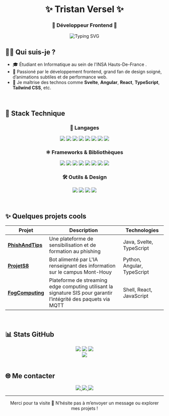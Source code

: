 <h1 align="center">✨ Tristan Versel ✨</h1>
<h3 align="center">🎨  Développeur Frontend  🎨</h3>

<p align="center">
  <img src="https://readme-typing-svg.demolab.com?font=Fira+Code&size=22&pause=1000&center=true&vCenter=true&width=435&lines=Frontend+Developer;UI%2FUX+Lover;Pixel-Perfect+Craftsman;Always+learning+something+new!" alt="Typing SVG" />
</p>


## 🙋‍♂️ Qui suis-je ?
* 🎓 Étudiant en Informatique au sein de l'INSA Hauts-De-France .
* 🎨 Passioné par le développement frontend, grand fan de design soigné, d’animations subtiles et de performance web.
* 🚀 Je maîtrise des technos comme **Svelte**, **Angular**, **React**, **TypeScript**, **Tailwind CSS**, etc.

<br> 

## 🧰 Stack Technique
<h3 align="center">📝 Langages</h3>
<p align="center">
  <img src="https://img.shields.io/badge/typescript-%23007ACC.svg?style=for-the-badge&logo=typescript&logoColor=white" />
  <img src="https://img.shields.io/badge/javascript-%23F7DF1E.svg?style=for-the-badge&logo=javascript&logoColor=black" />
  <img src="https://img.shields.io/badge/html5-%23E34F26.svg?style=for-the-badge&logo=html5&logoColor=white" />
  <img src="https://img.shields.io/badge/css3-%231572B6.svg?style=for-the-badge&logo=css3&logoColor=white" />
  <img src="https://img.shields.io/badge/java-%23ED8B00.svg?style=for-the-badge&logo=java&logoColor=white" />
  <img src="https://img.shields.io/badge/python-%233776AB.svg?style=for-the-badge&logo=python&logoColor=white" />
  <img src="https://img.shields.io/badge/c-%2300599C.svg?style=for-the-badge&logo=c&logoColor=white" />
  <img src="https://img.shields.io/badge/mysql-%2300f.svg?style=for-the-badge&logo=mysql&logoColor=white" />
</p>

<h3 align="center">⚛️ Frameworks & Bibliothèques</h3>
<p align="center">
  <img src="https://img.shields.io/badge/react-%2320232a.svg?style=for-the-badge&logo=react&logoColor=%2361DAFB" />
  <img src="https://img.shields.io/badge/svelte-%23FF3E00.svg?style=for-the-badge&logo=svelte&logoColor=white" />
  <img src="https://img.shields.io/badge/angular-%23DD0031.svg?style=for-the-badge&logo=angular&logoColor=white" />
  <img src="https://img.shields.io/badge/tailwindcss-%2338B2AC.svg?style=for-the-badge&logo=tailwind-css&logoColor=white" />
  <img src="https://img.shields.io/badge/framer%20motion-%23000000.svg?style=for-the-badge&logo=framer&logoColor=white" />
  <img src="https://img.shields.io/badge/bootstrap-%23563D7C.svg?style=for-the-badge&logo=bootstrap&logoColor=white" />
  <img src="https://img.shields.io/badge/flutter-%2302569B.svg?style=for-the-badge&logo=flutter&logoColor=white" />
  <img src="https://img.shields.io/badge/react_native-%2300D8FF.svg?style=for-the-badge&logo=react&logoColor=white" />
</p>

<h3 align="center">🛠️ Outils & Design</h3>
<p align="center">
  <img src="https://img.shields.io/badge/figma-%23F24E1E.svg?style=for-the-badge&logo=figma&logoColor=white" />
  <img src="https://img.shields.io/badge/docker-%230db7ed.svg?style=for-the-badge&logo=docker&logoColor=white" />
  <img src="https://img.shields.io/badge/git-%23F05033.svg?style=for-the-badge&logo=git&logoColor=white" />
  <img src="https://img.shields.io/badge/github-%23121011.svg?style=for-the-badge&logo=github&logoColor=white" />
</p>





<br/>  

## ✨ Quelques projets cools
| Projet | Description | Technologies |
|--------|-------------|--------------|
| **<a href="https://github.com/maximezim/PhishAndTips">PhishAndTips</a>** | Une plateforme de sensibilisation et de formation au phishing | Java, Svelte, TypeScript |
| **<a href="https://github.com/f7ed0/ProjetS8">ProjetS8</a>** | Bot alimenté par L'IA renseignant des information sur le campus Mont-Houy | Python, Angular, TypeScript |
| **<a href="https://github.com/f7ed0/fog_computing">FogComputing</a>** | Plateforme de streaming edge computing utilisant la signature SIS pour garantir l’intégrité des paquets via MQTT | Shell, React, JavaScript |

<br> 

## 📊 Stats GitHub
<div align="center">

<img src="https://github-readme-stats.vercel.app/api?username=tristanversel&theme=dark&hide_border=false&include_all_commits=true&count_private=true" />
<img src="https://nirzak-streak-stats.vercel.app/?user=tristanversel&theme=dark&hide_border=false" />
<img src="https://github-contributor-stats.vercel.app/api?username=tristanversel&limit=5&theme=dark&combine_all_yearly_contributions=true" />
<br>
<img src="https://github-readme-stats.vercel.app/api/top-langs/?username=tristanversel&theme=dark&hide_border=false&include_all_commits=true&count_private=true&layout=compact" />

</div>


<br>

## 🌐 Me contacter

<div align="center">
  <a href="mailto:verseltristan@gmail.com">
    <img src="https://img.shields.io/badge/-Email-D14836?style=for-the-badge&logo=gmail&logoColor=white" />
  </a>
  <a href="https://www.linkedin.com/in/tristan-versel-194161210/?originalSubdomain=fr">
    <img src="https://img.shields.io/badge/-LinkedIn-0077B5?style=for-the-badge&logo=linkedin&logoColor=white" />
  </a>
  <a href="https://helyt.eu">
    <img src="https://img.shields.io/badge/-Portfolio-FE7A16?style=for-the-badge&logo=react&logoColor=white" />
  </a>
</div>

---

<p align="center">
  Merci pour ta visite 👋 N’hésite pas à m’envoyer un message ou explorer mes projets !
</p>
